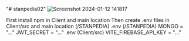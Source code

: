 "# stanpedia02" 
![Screenshot 2024-01-12 141817](https://github.com/Dimasajalah/STANPEDIA/assets/89116262/4d0c1fb7-fd02-4855-8f01-503ed9553ea1)


First install npm in Client and main location
Then create .env files in Client/src and main location (/STANPEDIA)
.env (/STANPEDIA)
MONGO = "..."
JWT_SECRET = "..."
.env (Client/src)
VITE_FIREBASE_API_KEY = "..."

